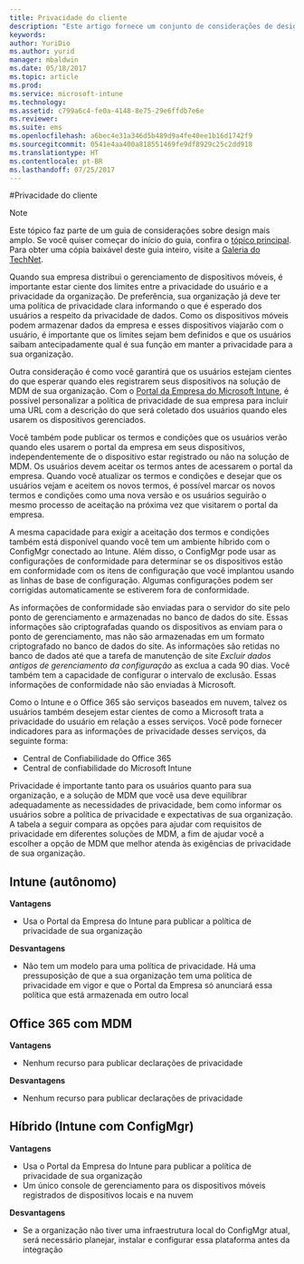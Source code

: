 ```yaml
---
title: Privacidade do cliente
description: "Este artigo fornece um conjunto de considerações de design para privacidade do cliente que devem ser usadas em um cenário de gerenciamento de dispositivo móvel."
keywords: 
author: YuriDio
ms.author: yurid
manager: mbaldwin
ms.date: 05/18/2017
ms.topic: article
ms.prod: 
ms.service: microsoft-intune
ms.technology: 
ms.assetid: c799a6c4-fe0a-4148-8e75-29e6ffdb7e6e
ms.reviewer: 
ms.suite: ems
ms.openlocfilehash: a6bec4e31a346d5b489d9a4fe40ee1b16d1742f9
ms.sourcegitcommit: 0541e4aa400a818551469fe9df8929c25c2dd918
ms.translationtype: HT
ms.contentlocale: pt-BR
ms.lasthandoff: 07/25/2017
---
```

#<a name="client-privacy"></a>Privacidade do cliente

>[!NOTE]
>Este tópico faz parte de um guia de considerações sobre design mais amplo. Se você quiser começar do início do guia, confira o [tópico principal](mdm-design-considerations-guide.md). Para obter uma cópia baixável deste guia inteiro, visite a [Galeria do TechNet](https://gallery.technet.microsoft.com/Mobile-Device-Management-7d401582).

Quando sua empresa distribui o gerenciamento de dispositivos móveis, é importante estar ciente dos limites entre a privacidade do usuário e a privacidade da organização. De preferência, sua organização já deve ter uma política de privacidade clara informando o que é esperado dos usuários a respeito da privacidade de dados. Como os dispositivos móveis podem armazenar dados da empresa e esses dispositivos viajarão com o usuário, é importante que os limites sejam bem definidos e que os usuários saibam antecipadamente qual é sua função em manter a privacidade para a sua organização.

Outra consideração é como você garantirá que os usuários estejam cientes do que esperar quando eles registrarem seus dispositivos na solução de MDM de sua organização. Com o [Portal da Empresa do Microsoft Intune](https://technet.microsoft.com/library/dn646957.aspx), é possível personalizar a política de privacidade de sua empresa para incluir uma URL com a descrição do que será coletado dos usuários quando eles usarem os dispositivos gerenciados.

Você também pode publicar os termos e condições que os usuários verão quando eles usarem o portal da empresa em seus dispositivos, independentemente de o dispositivo estar registrado ou não na solução de MDM. Os usuários devem aceitar os termos antes de acessarem o portal da empresa. Quando você atualizar os termos e condições e desejar que os usuários vejam e aceitem os novos termos, é possível marcar os novos termos e condições como uma nova versão e os usuários seguirão o mesmo processo de aceitação na próxima vez que visitarem o portal da empresa.

A mesma capacidade para exigir a aceitação dos termos e condições também está disponível quando você tem um ambiente híbrido com o ConfigMgr conectado ao Intune. Além disso, o ConfigMgr pode usar as configurações de conformidade para determinar se os dispositivos estão em conformidade com os itens de configuração que você implantou usando as linhas de base de configuração. Algumas configurações podem ser corrigidas automaticamente se estiverem fora de conformidade.

As informações de conformidade são enviadas para o servidor do site pelo ponto de gerenciamento e armazenadas no banco de dados do site. Essas informações são criptografadas quando os dispositivos as enviam para o ponto de gerenciamento, mas não são armazenadas em um formato criptografado no banco de dados do site. As informações são retidas no banco de dados até que a tarefa de manutenção de site *Excluir dados antigos de gerenciamento da configuração* as exclua a cada 90 dias.  Você também tem a capacidade de configurar o intervalo de exclusão. Essas informações de conformidade não são enviadas à Microsoft.

Como o Intune e o Office 365 são serviços baseados em nuvem, talvez os usuários também desejem estar cientes de como a Microsoft trata a privacidade do usuário em relação a esses serviços. Você pode fornecer indicadores para as informações de privacidade desses serviços, da seguinte forma:

- Central de Confiabilidade do Office 365
- Central de confiabilidade do Microsoft Intune

Privacidade é importante tanto para os usuários quanto para sua organização, e a solução de MDM que você usa deve equilibrar adequadamente as necessidades de privacidade, bem como informar os usuários sobre a política de privacidade e expectativas de sua organização. A tabela a seguir compara as opções para ajudar com requisitos de privacidade em diferentes soluções de MDM, a fim de ajudar você a escolher a opção de MDM que melhor atenda às exigências de privacidade de sua organização.

## <a name="intune-standalone"></a>Intune (autônomo)

**Vantagens**

- Usa o Portal da Empresa do Intune para publicar a política de privacidade de sua organização

**Desvantagens**

- Não tem um modelo para uma política de privacidade. Há uma pressuposição de que a sua organização tem uma política de privacidade em vigor e que o Portal da Empresa só anunciará essa política que está armazenada em outro local

## <a name="office-365-with-mdm"></a>Office 365 com MDM

**Vantagens**

- Nenhum recurso para publicar declarações de privacidade

**Desvantagens**

- Nenhum recurso para publicar declarações de privacidade

## <a name="hybrid-intune-with-configmgr"></a>Híbrido (Intune com ConfigMgr)

**Vantagens**

- Usa o Portal da Empresa do Intune para publicar a política de privacidade de sua organização
- Um único console de gerenciamento para os dispositivos móveis registrados de dispositivos locais e na nuvem

**Desvantagens**

- Se a organização não tiver uma infraestrutura local do ConfigMgr atual, será necessário planejar, instalar e configurar essa plataforma antes da integração
